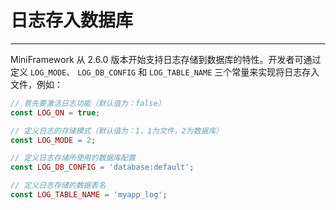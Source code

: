 # 日志存入数据库

---

MiniFramework 从 2.6.0 版本开始支持日志存储到数据库的特性。开发者可通过定义 `LOG_MODE`、 `LOG_DB_CONFIG` 和 `LOG_TABLE_NAME` 三个常量来实现将日志存入文件，例如：

```php
// 首先要激活日志功能（默认值为：false）
const LOG_ON = true;

// 定义日志的存储模式（默认值为：1，1为文件，2为数据库）
const LOG_MODE = 2;

// 定义日志存储所使用的数据库配置
const LOG_DB_CONFIG = 'database:default';

// 定义日志存储的数据表名
const LOG_TABLE_NAME = 'myapp_log';
```

